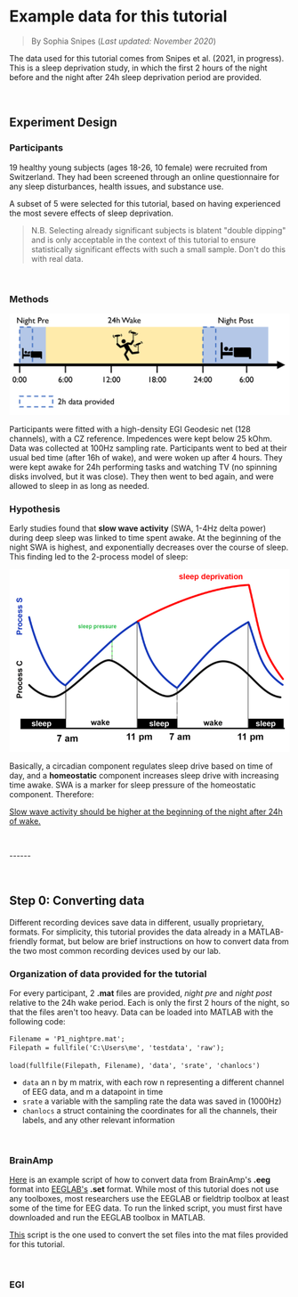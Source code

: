 # Example data for this tutorial
> By Sophia Snipes (*Last updated: November 2020*)

The data used for this tutorial comes from Snipes et al. (2021, in progress). This is a sleep deprivation study, in which the first 2 hours of the night before and the night after 24h sleep deprivation period are provided.

<p>&nbsp;</p>

## Experiment Design

### Participants
19 healthy young subjects (ages 18-26, 10 female) were recruited from Switzerland. They had been screened through an online questionnaire for any sleep disturbances, health issues, and substance use.  

A subset of 5 were selected for this tutorial, based on having experienced the most severe effects of sleep deprivation.

> N.B. Selecting already significant subjects is blatent "double dipping" and is only acceptable in the context of this tutorial to ensure statistically significant effects with such a small sample. Don't do this with real data.

<p>&nbsp;</p>

### Methods

![](images/IntroData/Design.PNG)

Participants were fitted with a high-density EGI Geodesic net (128 channels), with a CZ reference. Impedences were kept below 25 kOhm. Data was collected at 100Hz sampling rate. 
Participants went to bed at their usual bed time (after 16h of wake), and were woken up after 4 hours. They were kept awake for 24h performing tasks and watching TV (no spinning disks involved, but it was close). They then went to bed again, and were allowed to sleep in as long as needed.


### Hypothesis
Early studies found that **slow wave activity** (SWA, 1-4Hz delta power) during deep sleep was linked to time spent awake. At the beginning of the night SWA is highest, and exponentially decreases over the course of sleep. This finding led to the 2-process model of sleep:

![](images/intro/2processmodel.png)

Basically, a circadian component regulates sleep drive based on time of day, and a **homeostatic** component increases sleep drive with increasing time awake. SWA is a marker for sleep pressure of the homeostatic component. Therefore:

<u>Slow wave activity should be higher at the beginning of the night after 24h of wake.</u>


<p>&nbsp;</p>
------
<p>&nbsp;</p>

## Step 0: Converting data
Different recording devices save data in different, usually proprietary, formats. 
For simplicity, this tutorial provides the data already in a MATLAB-friendly format, but below are brief instructions on how to convert data from the two most common recording devices used by our lab.

### Organization of data provided for the tutorial
For every participant, 2 **.mat** files are provided, *night pre* and *night post* relative to the 24h wake period. Each is only the first 2 hours of the night, so that the files aren't too heavy. Data can be loaded into MATLAB with the following code:

```
Filename = 'P1_nightpre.mat';
Filepath = fullfile('C:\Users\me', 'testdata', 'raw');

load(fullfile(Filepath, Filename), 'data', 'srate', 'chanlocs')

```

- `data` an n by m matrix, with each row n representing a different channel of EEG data, and m a datapoint in time
- `srate` a variable with the sampling rate the data was saved in (1000Hz)
- `chanlocs` a struct containing the coordinates for all the channels, their labels, and any other relevant information


<p>&nbsp;</p>

### BrainAmp
[Here]() is an example script of how to convert data from BrainAmp's **.eeg** format into [EEGLAB's]() **.set** format. While most of this tutorial does not use any toolboxes, most researchers use the EEGLAB or fieldtrip toolbox at least some of the time for EEG data.
To run the linked script, you must first have downloaded and run the EEGLAB toolbox in MATLAB. 

[This]() script is the one used to convert the set files into the mat files provided for this tutorial. 


<p>&nbsp;</p>

### EGI